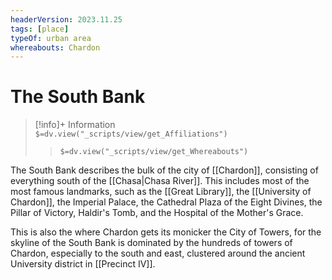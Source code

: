 ```yaml
---
headerVersion: 2023.11.25
tags: [place]
typeOf: urban area
whereabouts: Chardon
---
```

# The South Bank
>[!info]+ Information  
> `$=dv.view("_scripts/view/get_Affiliations")`  
>> `$=dv.view("_scripts/view/get_Whereabouts")`

The South Bank describes the bulk of the city of [[Chardon]], consisting of everything south of the [[Chasa|Chasa River]]. This includes most of the most famous landmarks, such as the [[Great Library]], the [[University of Chardon]], the Imperial Palace, the Cathedral Plaza of the Eight Divines, the Pillar of Victory, Haldir's Tomb, and the Hospital of the Mother's Grace. 

This is also the where Chardon gets its monicker the City of Towers, for the skyline of the South Bank is dominated by the hundreds of towers of Chardon, especially to the south and east, clustered around the ancient University district in [[Precinct IV]]. 